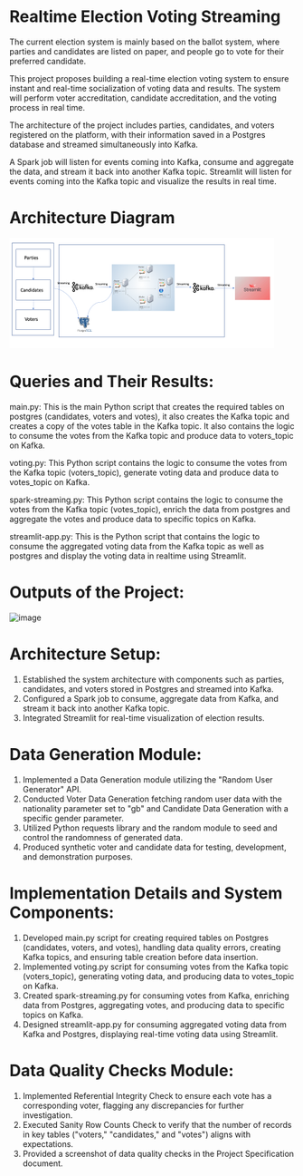# Realtime Election Voting Streaming
The current election system is mainly based on the ballot system, where parties and candidates are listed on paper, and people go to vote for their preferred candidate.

This project proposes building a real-time election voting system to ensure instant and real-time socialization of voting data and results. The system will perform voter accreditation, candidate accreditation, and the voting process in real time.

The architecture of the project includes parties, candidates, and voters registered on the platform, with their information saved in a Postgres database and streamed simultaneously into Kafka.

A Spark job will listen for events coming into Kafka, consume and aggregate the data, and stream it back into another Kafka topic. Streamlit will listen for events coming into the Kafka topic and visualize the results in real time.

# Architecture Diagram
 
<img width="468"  alt="image" src="https://github.com/pvp1998/Realtime-Votes-Streaming/blob/main/project_architecture_image.png">

# Queries and Their Results:

main.py:  This is the main Python script that creates the required tables on postgres (candidates, voters and votes), it also creates the Kafka topic and creates a copy of the votes table in the Kafka topic. It also contains the logic to consume the votes from the Kafka topic and produce data to voters_topic on Kafka.

voting.py: This Python script contains the logic to consume the votes from the Kafka topic (voters_topic), generate voting data and produce data to votes_topic on Kafka.

spark-streaming.py: This Python script contains the logic to consume the votes from the Kafka topic (votes_topic), enrich the data from postgres and aggregate the votes and produce data to specific topics on Kafka.

streamlit-app.py: This is the Python script that contains the logic to consume the aggregated voting data from the Kafka topic as well as postgres and display the voting data in realtime using Streamlit.

# Outputs of the Project:

<img width="396" alt="image" src="https://github.com/surbhiwahie/RealTime_Election_Voting_Capstone_Project/assets/24772688/5373d73f-85e2-4a78-bebf-13623d50420c">


# Architecture Setup:
1. Established the system architecture with components such as parties, candidates, and voters stored in Postgres and streamed into Kafka.
2. Configured a Spark job to consume, aggregate data from Kafka, and stream it back into another Kafka topic.
3. Integrated Streamlit for real-time visualization of election results.

# Data Generation Module:
1. Implemented a Data Generation module utilizing the "Random User Generator" API.
2. Conducted Voter Data Generation fetching random user data with the nationality parameter set to "gb" and Candidate Data Generation with a specific gender parameter.
3. Utilized Python requests library and the random module to seed and control the randomness of generated data.
4. Produced synthetic voter and candidate data for testing, development, and demonstration purposes.

# Implementation Details and System Components:

1. Developed main.py script for creating required tables on Postgres (candidates, voters, and votes), handling data quality errors, creating Kafka topics, and ensuring table creation before data insertion.
2. Implemented voting.py script for consuming votes from the Kafka topic (voters_topic), generating voting data, and producing data to votes_topic on Kafka.
3. Created spark-streaming.py for consuming votes from Kafka, enriching data from Postgres, aggregating votes, and producing data to specific topics on Kafka.
4. Designed streamlit-app.py for consuming aggregated voting data from Kafka and Postgres, displaying real-time voting data using Streamlit.

# Data Quality Checks Module:

1. Implemented Referential Integrity Check to ensure each vote has a corresponding voter, flagging any discrepancies for further investigation.
2. Executed Sanity Row Counts Check to verify that the number of records in key tables ("voters," "candidates," and "votes") aligns with expectations.
3. Provided a screenshot of data quality checks in the Project Specification document.





